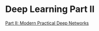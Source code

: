 # Deep Learning Part II

[Part II: Modern Practical Deep Networks](Deep%20Learning%20Part%20II/Part%20II%20Modern%20Practical%20Deep%20Networks.csv)